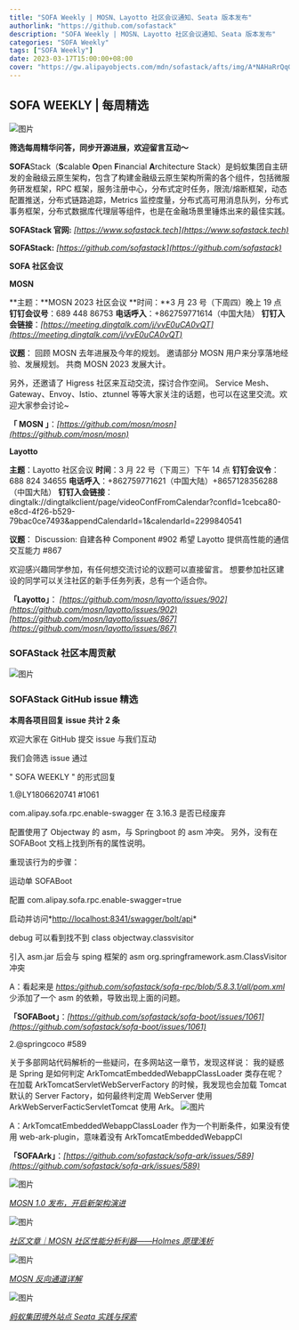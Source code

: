 ```yaml
---
title: "SOFA Weekly | MOSN、Layotto 社区会议通知、Seata 版本发布"
authorlink: "https://github.com/sofastack"
description: "SOFA Weekly | MOSN、Layotto 社区会议通知、Seata 版本发布"
categories: "SOFA Weekly"
tags: ["SOFA Weekly"]
date: 2023-03-17T15:00:00+08:00
cover: "https://gw.alipayobjects.com/mdn/sofastack/afts/img/A*NAHaRrQqGzAAAAAAAAAAAAAAARQnAQ"
---
```


## SOFA WEEKLY | 每周精选

![图片](https://p3-juejin.byteimg.com/tos-cn-i-k3u1fbpfcp/1e08fca65f7643c783d33f590bb41d5a~tplv-k3u1fbpfcp-zoom-1.image)

**筛选每周精华问答，同步开源进展，欢迎留言互动～**

**SOFA**Stack（**S**calable **O**pen **F**inancial **A**rchitecture Stack）是蚂蚁集团自主研发的金融级云原生架构，包含了构建金融级云原生架构所需的各个组件，包括微服务研发框架，RPC 框架，服务注册中心，分布式定时任务，限流/熔断框架，动态配置推送，分布式链路追踪，Metrics 监控度量，分布式高可用消息队列，分布式事务框架，分布式数据库代理层等组件，也是在金融场景里锤炼出来的最佳实践。

**SOFAStack 官网:** *[https://www.sofastack.tech](https://www.sofastack.tech)*

**SOFAStack:** *[https://github.com/sofastack](https://github.com/sofastack)*

**SOFA 社区会议**

**MOSN**

**主题：**MOSN 2023 社区会议
**时间：**3 月 23 号（下周四）晚上 19 点
**钉钉会议号**：689 448 86753
**电话呼入**：+862759771614（中国大陆）
**钉钉入会链接**：*[https://meeting.dingtalk.com/j/vvE0uCA0vQT](https://meeting.dingtalk.com/j/vvE0uCA0vQT)*

**议题**：
回顾 MOSN 去年进展及今年的规划。
邀请部分 MOSN 用户来分享落地经验、发展规划。
共商 MOSN 2023 发展大计。

另外，还邀请了 Higress 社区来互动交流，探讨合作空间。
Service Mesh、Gateway、Envoy、Istio、ztunnel 等等大家关注的话题，也可以在这里交流。欢迎大家参会讨论~

**「 MOSN 」**：*[https://github.com/mosn/mosn](https://github.com/mosn/mosn)*

**Layotto**

**主题**：Layotto 社区会议
**时间**：3 月 22 号（下周三）下午 14 点
**钉钉会议令**：688 824 34655
**电话呼入**：+862759771621（中国大陆）+8657128356288（中国大陆）
**钉钉入会链接**：dingtalk://dingtalkclient/page/videoConfFromCalendar?confId=1cebca80-e8cd-4f26-b529-79bac0ce7493&appendCalendarId=1&calendarId=2299840541

**议题**：
Discussion: 自建各种 Component  #902
希望 Layotto 提供高性能的通信交互能力 #867

欢迎感兴趣同学参加，有任何想交流讨论的议题可以直接留言。
想要参加社区建设的同学可以关注社区的新手任务列表，总有一个适合你。

**「Layotto」**：
*[https://github.com/mosn/layotto/issues/902](https://github.com/mosn/layotto/issues/902)*
*[https://github.com/mosn/layotto/issues/867](https://github.com/mosn/layotto/issues/867)*

### SOFAStack 社区本周贡献

![图片](https://mdn.alipayobjects.com/huamei_soxoym/afts/img/A*76b-TpmBiEAAAAAAAAAAAAAADrGAAQ/original)

### SOFAStack GitHub issue 精选

**本周各项目回复 issue 共计 2 条**

欢迎大家在 GitHub 提交 issue 与我们互动

我们会筛选 issue 通过

" SOFA WEEKLY " 的形式回复

1.@LY1806620741 #1061

com.alipay.sofa.rpc.enable-swagger 在 3.16.3 是否已经废弃

配置使用了 Objectway 的 asm，与 Springboot 的 asm 冲突。
另外，没有在 SOFABoot 文档上找到所有的属性说明。

重现该行为的步骤：

运动单 SOFABoot

配置 com.alipay.sofa.rpc.enable-swagger=true

启动并访问*[http://localhost:8341/swagger/bolt/api](http://localhost:8341/swagger/bolt/api)*

debug 可以看到找不到 class objectway.classvisitor

引入 asm.jar 后会与 sping 框架的 asm org.springframework.asm.ClassVisitor 冲突

A：看起来是 *[https:/github.com/sofastack/sofa-rpc/blob/5.8.3.1/all/pom.xml](https:/github.com/sofastack/sofa-rpc/blob/5.8.3.1/all/pom.xml)* 少添加了一个 asm 的依赖，导致出现上面的问题。

**「SOFABoot」**：*[https://github.com/sofastack/sofa-boot/issues/1061](https://github.com/sofastack/sofa-boot/issues/1061)*

2.@springcoco #589

关于多部网站代码解析的一些疑问，在多网站这一章节，发现这样说：
我的疑惑是 Spring 是如何判定 ArkTomcatEmbeddedWebappClassLoader 类存在呢？
在加载 ArkTomcatServletWebServerFactory 的时候，我发现也会加载 Tomcat 默认的 Server Factory，如何最终判定周 WebServer 使用 ArkWebServerFacticServletTomcat 使用 Ark。
![图片](https://mdn.alipayobjects.com/huamei_soxoym/afts/img/A*8jEtSYT5p78AAAAAAAAAAAAADrGAAQ/original)

A：ArkTomcatEmbeddedWebappClassLoader 作为一个判断条件，如果没有使用 web-ark-plugin，意味着没有 ArkTomcatEmbeddedWebappCl

**「SOFAArk」**：*[https://github.com/sofastack/sofa-ark/issues/589](https://github.com/sofastack/sofa-ark/issues/589)*

![图片](https://mdn.alipayobjects.com/huamei_soxoym/afts/img/A*3DQISba9huMAAAAAAAAAAAAADrGAAQ/original)

*[MOSN 1.0 发布，开启新架构演进](https://mp.weixin.qq.com/s?__biz=MzUzMzU5Mjc1Nw==&mid=2247506881&idx=1&sn=b61b931c11c83d3aceea93a90bbe8c5d&chksm=faa3341bcdd4bd0d1fb1348c99e7d38be2597dcb6767a68c69149d954eae02bd39bc447e521f&scene=21&token=2070487715&lang=zh_CN)*

![图片](https://mdn.alipayobjects.com/huamei_soxoym/afts/img/A*2GkQQobryCMAAAAAAAAAAAAADrGAAQ/original)

*[社区文章｜MOSN 社区性能分析利器——Holmes 原理浅析](https://mp.weixin.qq.com/s?__biz=MzUzMzU5Mjc1Nw==&mid=2247504968&idx=1&sn=4f7034cd1732860e3ca6b808f6ad7d53&scene=21&token=2070487715&lang=zh_CN)*

![图片](https://mdn.alipayobjects.com/huamei_soxoym/afts/img/A*uL4PQr5GZeUAAAAAAAAAAAAADrGAAQ/original)

*[MOSN 反向通道详解](https://mp.weixin.qq.com/s?__biz=MzUzMzU5Mjc1Nw==&mid=2247513902&idx=1&sn=be00c5af2e9775a4039430bf187e16f4&chksm=faa358f4cdd4d1e23d7e9c93b4a94d6e6c377f51eb5e96b6dd5f74b840e48ebd3f518c4bf80a&scene=21&token=2070487715&lang=zh_CN#wechat_redirect)*

![图片](https://mdn.alipayobjects.com/huamei_soxoym/afts/img/A*Iy4dQK7wdmgAAAAAAAAAAAAADrGAAQ/original)

*[蚂蚁集团境外站点 Seata 实践与探索](https://mp.weixin.qq.com/s?__biz=MzUzMzU5Mjc1Nw==&mid=2247512945&idx=1&sn=006cc63f41c96a73b60ea7a11477310d&chksm=faa35cabcdd4d5bd910d44550bda12642de3baa61eea1a7c966387d53ca62afa63cc9f76ad66&scene=21&token=2070487715&lang=zh_CN)*
